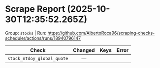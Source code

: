 # Scrape Report (2025-10-30T12:35:52.265Z)

Group: `stocks`  |  Run: https://github.com/AlbertoRoca96/scraping-checks-scheduler/actions/runs/18940796147

| Check | Changed | Keys | Error |
|---|:---:|:--|:--|
| `stock_ntdoy_global_quote` | — |  |  |
